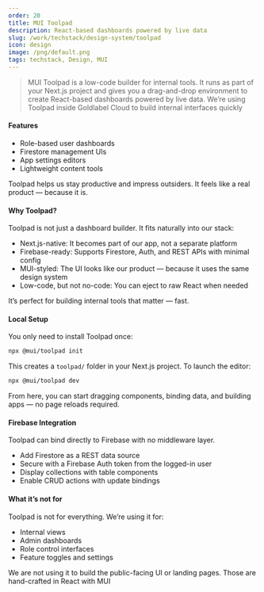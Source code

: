 ```yaml
---
order: 20
title: MUI Toolpad
description: React-based dashboards powered by live data
slug: /work/techstack/design-system/toolpad
icon: design
image: /png/default.png
tags: techstack, Design, MUI
---
```


> MUI Toolpad is a low-code builder for internal tools. It runs as part of your Next.js project and gives you a drag-and-drop environment to create React-based dashboards powered by live data. We’re using Toolpad inside Goldlabel Cloud to build internal interfaces quickly 

#### Features

- Role-based user dashboards
- Firestore management UIs
- App settings editors
- Lightweight content tools

Toolpad helps us stay productive and impress outsiders. It feels like a real product — because it is.

#### Why Toolpad?

Toolpad is not just a dashboard builder. It fits naturally into our stack:

- Next.js-native: It becomes part of our app, not a separate platform
- Firebase-ready: Supports Firestore, Auth, and REST APIs with minimal config
- MUI-styled: The UI looks like our product — because it uses the same design system
- Low-code, but not no-code: You can eject to raw React when needed

It’s perfect for building internal tools that matter — fast.

#### Local Setup

You only need to install Toolpad once:

```bash
npx @mui/toolpad init
```

This creates a `toolpad/` folder in your Next.js project. To launch the editor:

```bash
npx @mui/toolpad dev
```

From here, you can start dragging components, binding data, and building apps — no page reloads required.

#### Firebase Integration

Toolpad can bind directly to Firebase with no middleware layer.

- Add Firestore as a REST data source
- Secure with a Firebase Auth token from the logged-in user
- Display collections with table components
- Enable CRUD actions with update bindings


#### What it’s not for

Toolpad is not for everything. We’re using it for:

- Internal views
- Admin dashboards
- Role control interfaces
- Feature toggles and settings

We are not using it to build the public-facing UI or landing pages. Those are hand-crafted in React with MUI